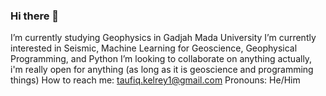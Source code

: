 ### Hi there 👋
I’m currently studying Geophysics in Gadjah Mada University
I’m currently interested in Seismic, Machine Learning for Geoscience, Geophysical Programming, and Python
I’m looking to collaborate on anything actually, i'm really open for anything (as long as it is geoscience and programming things)
How to reach me: taufiq.kelrey1@gmail.com
Pronouns: He/Him

<!--
**kelreeeeey/kelreeeeey** is a ✨ _special_ ✨ repository because its `README.md` (this file) appears on your GitHub profile.
-->
